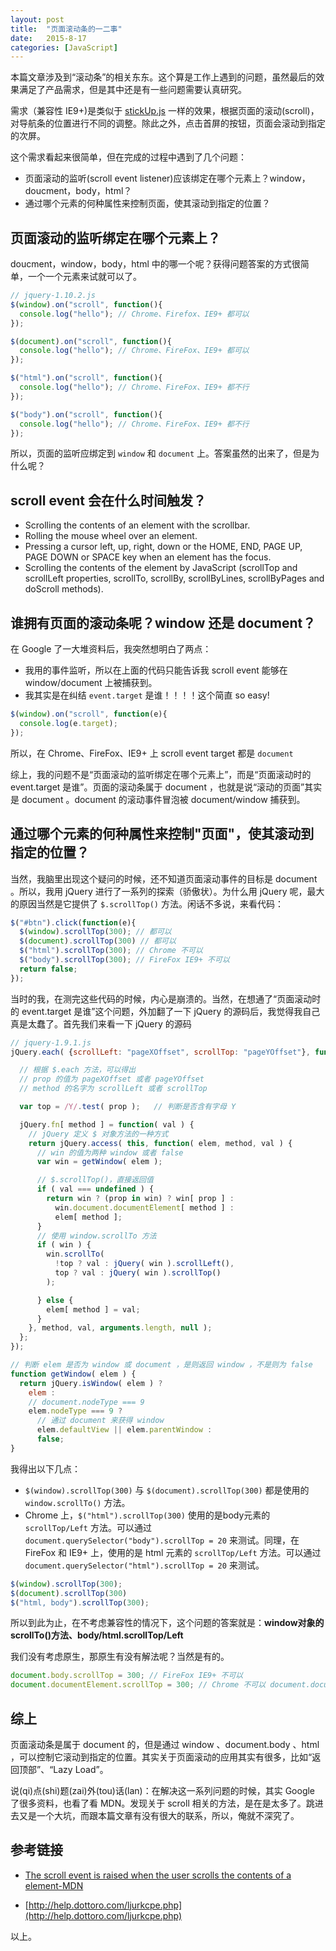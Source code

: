 ```yaml
---
layout: post
title:  "页面滚动条的一二事"
date:   2015-8-17
categories: [JavaScript]
---
```


本篇文章涉及到“滚动条”的相关东东。这个算是工作上遇到的问题，虽然最后的效果满足了产品需求，但是其中还是有一些问题需要认真研究。

需求（兼容性 IE9+)是类似于 [stickUp.js](http://lirancohen.github.io/stickUp/ "stickup.js") 一样的效果，根据页面的滚动(scroll)，对导航条的位置进行不同的调整。除此之外，点击首屏的按钮，页面会滚动到指定的次屏。

这个需求看起来很简单，但在完成的过程中遇到了几个问题：

- 页面滚动的监听(scroll event listener)应该绑定在哪个元素上？window，doucment，body，html？
- 通过哪个元素的何种属性来控制页面，使其滚动到指定的位置？

## 页面滚动的监听绑定在哪个元素上？

doucment，window，body，html 中的哪一个呢？获得问题答案的方式很简单，一个一个元素来试就可以了。

```js
// jquery-1.10.2.js
$(window).on("scroll", function(){
  console.log("hello"); // Chrome、Firefox、IE9+ 都可以
});

$(document).on("scroll", function(){
  console.log("hello"); // Chrome、FireFox、IE9+ 都可以
});

$("html").on("scroll", function(){
  console.log("hello"); // Chrome、FireFox、IE9+ 都不行
});

$("body").on("scroll", function(){
  console.log("hello"); // Chrome、FireFox、IE9+ 都不行
});
```

所以，页面的监听应绑定到 `window` 和 `document` 上。答案虽然的出来了，但是为什么呢？

## scroll event 会在什么时间触发？

- Scrolling the contents of an element with the scrollbar.
- Rolling the mouse wheel over an element.
- Pressing a cursor left, up, right, down or the HOME, END, PAGE UP, PAGE DOWN or SPACE key when an element has the focus.
- Scrolling the contents of the element by JavaScript (scrollTop and scrollLeft properties, scrollTo, scrollBy, scrollByLines, scrollByPages and doScroll methods).

## 谁拥有页面的滚动条呢？window 还是 document？

在 Google 了一大堆资料后，我突然想明白了两点：

- 我用的事件监听，所以在上面的代码只能告诉我 scroll event 能够在 window/document 上被捕获到。
- 我其实是在纠结 `event.target` 是谁！！！！这个简直 so easy!

```js
$(window).on("scroll", function(e){
  console.log(e.target);
});
```

所以，在 Chrome、FireFox、IE9+ 上 scroll event target 都是 `document`

综上，我的问题不是“页面滚动的监听绑定在哪个元素上”，而是“页面滚动时的 event.target 是谁”。页面的滚动条属于 document ，也就是说“滚动的页面”其实是 document 。document 的滚动事件冒泡被 document/window 捕获到。

## 通过哪个元素的何种属性来控制"页面"，使其滚动到指定的位置？

当然，我脑里出现这个疑问的时候，还不知道页面滚动事件的目标是 document 。所以，我用 jQuery 进行了一系列的探索（骄傲状）。为什么用 jQuery 呢，最大的原因当然是它提供了 `$.scrollTop()` 方法。闲话不多说，来看代码：

```js
$("#btn").click(function(e){
  $(window).scrollTop(300); // 都可以
  $(document).scrollTop(300) // 都可以
  $("html").scrollTop(300); // Chrome 不可以
  $("body").scrollTop(300); // FireFox IE9+ 不可以
  return false;
});
```

当时的我，在测完这些代码的时候，内心是崩溃的。当然，在想通了“页面滚动时的 event.target 是谁”这个问题，外加翻了一下 jQuery 的源码后，我觉得我自己真是太蠢了。首先我们来看一下 jQuery 的源码

```js
// jquery-1.9.1.js
jQuery.each( {scrollLeft: "pageXOffset", scrollTop: "pageYOffset"}, function( method, prop ) {

  // 根据 $.each 方法，可以得出
  // prop 的值为 pageXOffset 或者 pageYOffset
  // method 的名字为 scrollLeft 或者 scrollTop

  var top = /Y/.test( prop ); 	// 判断是否含有字母 Y

  jQuery.fn[ method ] = function( val ) {
    // jQuery 定义 $ 对象方法的一种方式
    return jQuery.access( this, function( elem, method, val ) {
      // win 的值为两种 window 或者 false
      var win = getWindow( elem );

      // $.scrollTop()，直接返回值
      if ( val === undefined ) {
        return win ? (prop in win) ? win[ prop ] :
          win.document.documentElement[ method ] :
          elem[ method ];
      }
      // 使用 window.scrollTo 方法
      if ( win ) {
        win.scrollTo(
          !top ? val : jQuery( win ).scrollLeft(),
          top ? val : jQuery( win ).scrollTop()
        );

      } else {
        elem[ method ] = val;
      }
    }, method, val, arguments.length, null );
  };
});

// 判断 elem 是否为 window 或 document ，是则返回 window ，不是则为 false
function getWindow( elem ) {
  return jQuery.isWindow( elem ) ?
    elem :
    // document.nodeType === 9
    elem.nodeType === 9 ?
      // 通过 document 来获得 window
      elem.defaultView || elem.parentWindow :
      false;
}
```
我得出以下几点：

- `$(window).scrollTop(300)` 与 `$(document).scrollTop(300)` 都是使用的 `window.scrollTo()` 方法。
- Chrome 上，`$("html").scrollTop(300)` 使用的是body元素的 `scrollTop/Left` 方法。可以通过 `document.querySelector("body").scrollTop = 20` 来测试。同理，在 FireFox 和 IE9+ 上，使用的是 html 元素的 `scrollTop/Left` 方法。可以通过`document.querySelector("html").scrollTop = 20` 来测试。

```js
$(window).scrollTop(300);
$(document).scrollTop(300)
$("html, body").scrollTop(300);
```

所以到此为止，在不考虑兼容性的情况下，这个问题的答案就是：**window对象的scrollTo()方法、body/html.scrollTop/Left**

我们没有考虑原生，那原生有没有解法呢？当然是有的。

```js
document.body.scrollTop = 300; // FireFox IE9+ 不可以
document.documentElement.scrollTop = 300; // Chrome 不可以 document.documentElement === html
```

## 综上

页面滚动条是属于 document 的，但是通过 window 、document.body 、html ，可以控制它滚动到指定的位置。其实关于页面滚动的应用其实有很多，比如“返回顶部”、“Lazy Load”。

说(qi)点(shi)题(zai)外(tou)话(lan)：在解决这一系列问题的时候，其实 Google 了很多资料，也看了看 MDN。发现关于 scroll 相关的方法，是在是太多了。跳进去又是一个大坑，而跟本篇文章有没有很大的联系，所以，俺就不深究了。

## 参考链接

- [The scroll event is raised when the user scrolls the contents of a element-MDN](https://developer.mozilla.org/en-US/docs/Web/API/GlobalEventHandlers/onscroll)
>
- [http://help.dottoro.com/ljurkcpe.php](http://help.dottoro.com/ljurkcpe.php)

以上。
